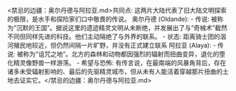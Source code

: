 <禁忌的边疆：奥尔丹德与阿拉亚.md>共同点: 这两片大陆代表了旧大陆文明探索的极限，是水手和探险家们口中敬畏的传说。
  奥尔丹德 (Oldande):
    - 传说: 被称为“沉默的王国”。据说这里的遗迹精灵文明从未断绝，并发展出了与“奇械术”截然不同但同样先进的科技。他们主动隔绝了与外界的联系。
    - 状态: 距离骑士团的洇河殖民地较近，但仍然间隔一片旷野，并没有正式建立联系
  阿拉亚 (Alaya):
    - 传说: 被称为“诅咒之地”。北方的森林和动物都因强烈的辐射而扭曲变异，退化的堕化精灵像野兽一样游荡。
    - 希望与恐怖: 有传言说，在最南端的风暴角背后，存在诸多未受辐射影响的、最后的先驱精灵城市，但从未有人能活着穿越那片扭曲的土地去证实它。</禁忌的边疆：奥尔丹德与阿拉亚.md>
